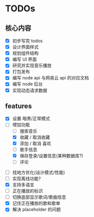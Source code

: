 
# TODOs

## 核心内容

- [x] 初步写完 todos
- [x] 设计界面样式
- [x] 规划组件结构
- [x] 编写 UI 界面
- [x] 研究并实现音乐播放
- [x] 打包发布
- [x] 编写 node api 与网易云 api 的对应文档
- [x] 编写 node 后台
- [x] 实现动态请求数据

## features

- [x] 设置 暗黑/正常模式
- [ ] 增加功能
  - [ ] 搜索音乐
  - [x] 收藏 / 取消收藏
  - [x] 添加 / 取消 喜欢
  - [ ] 歌手信息
  - [x] 保存登录/设置信息(某种数据库?)
  - [ ] 评论
<!-- - [ ] 音乐可视化 -->
- [ ] 找地方优化(设计模式/性能)
- [ ] 实现离线功能?
- [x] 支持多语言
- [ ] 正在播放的标识
- [ ] 切换底部显示歌词/歌曲信息
- [x] 记住正在播放的歌和歌单
- [x] 解决 placeholder 的问题